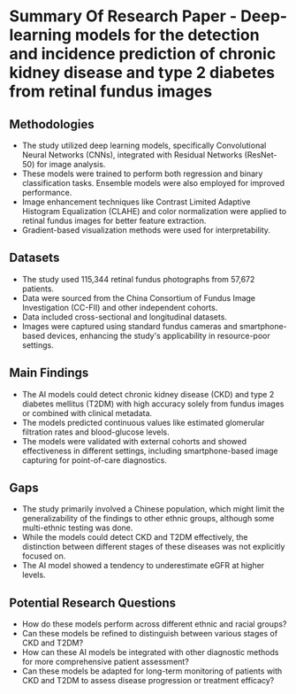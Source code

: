 # Summary Of Research Paper - Deep-learning models for the detection and incidence prediction of chronic kidney disease and type 2 diabetes from retinal fundus images

## Methodologies
- The study utilized deep learning models, specifically Convolutional Neural Networks (CNNs), integrated with Residual Networks (ResNet-50) for image analysis.
- These models were trained to perform both regression and binary classification tasks. Ensemble models were also employed for improved performance.
- Image enhancement techniques like Contrast Limited Adaptive Histogram Equalization (CLAHE) and color normalization were applied to retinal fundus images for better feature extraction.
- Gradient-based visualization methods were used for interpretability.

## Datasets
- The study used 115,344 retinal fundus photographs from 57,672 patients. 
- Data were sourced from the China Consortium of Fundus Image Investigation (CC-FII) and other independent cohorts.
- Data included cross-sectional and longitudinal datasets. 
- Images were captured using standard fundus cameras and smartphone-based devices, enhancing the study's applicability in resource-poor settings.

## Main Findings
- The AI models could detect chronic kidney disease (CKD) and type 2 diabetes mellitus (T2DM) with high accuracy solely from fundus images or combined with clinical metadata. 
- The models predicted continuous values like estimated glomerular filtration rates and blood-glucose levels.
- The models were validated with external cohorts and showed effectiveness in different settings, including smartphone-based image capturing for point-of-care diagnostics.

## Gaps
- The study primarily involved a Chinese population, which might limit the generalizability of the findings to other ethnic groups, although some multi-ethnic testing was done.
- While the models could detect CKD and T2DM effectively, the distinction between different stages of these diseases was not explicitly focused on.
- The AI model showed a tendency to underestimate eGFR at higher levels.

## Potential Research Questions
- How do these models perform across different ethnic and racial groups?
- Can these models be refined to distinguish between various stages of CKD and T2DM?
- How can these AI models be integrated with other diagnostic methods for more comprehensive patient assessment?
- Can these models be adapted for long-term monitoring of patients with CKD and T2DM to assess disease progression or treatment efficacy?

